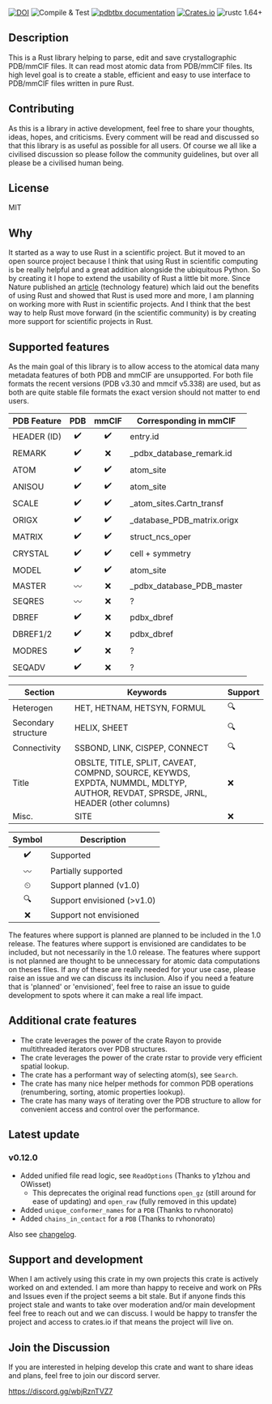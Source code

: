 [![DOI](https://zenodo.org/badge/DOI/10.5281/zenodo.4671031.svg)](https://doi.org/10.5281/zenodo.4671031)
![Compile & Test](https://github.com/douweschulte/pdbtbx/actions/workflows/rust.yml/badge.svg)
[![pdbtbx documentation](https://docs.rs/pdbtbx/badge.svg)](https://docs.rs/pdbtbx)
[![Crates.io](https://img.shields.io/crates/v/pdbtbx.svg)](https://crates.io/crates/pdbtbx)
![rustc 1.64+](https://img.shields.io/badge/msrv-rustc_1.64+-red.svg)

## Description
This is a Rust library helping to parse, edit and save crystallographic PDB/mmCIF files. It can read most atomic data from PDB/mmCIF files. Its high level goal is to create a stable, efficient and easy to use interface to PDB/mmCIF files written in pure Rust.

## Contributing
As this is a library in active development, feel free to share your thoughts, ideas, hopes, and criticisms. Every comment will be read and discussed so that this library is as useful as possible for all users. Of course we all like a civilised discussion so please follow the community guidelines, but over all please be a civilised human being.

## License
MIT

## Why
It started as a way to use Rust in a scientific project. But it moved to an open source project because I think that using Rust in scientific computing is be really helpful and a great addition alongside the ubiquitous Python. So by creating it I hope to extend the usability of Rust a little bit more. Since Nature published an [article](https://www.nature.com/articles/d41586-020-03382-2) (technology feature) which laid out the benefits of using Rust and showed that Rust is used more and more, I am planning on working more with Rust in scientific projects. And I think that the best way to help Rust move forward (in the scientific community) is by creating more support for scientific projects in Rust.

## Supported features
As the main goal of this library is to allow access to the atomical data many metadata features of both PDB and mmCIF are unsupported. For both file formats the recent versions (PDB v3.30 and mmcif v5.338) are used, but as both are quite stable file formats the exact version should not matter to end users.

| PDB   Feature |  PDB  | mmCIF | Corresponding in mmCIF     |
| ------------- | :---: | :---: | -------------------------- |
| HEADER (ID)   |   ✔️   |   ✔️   | entry.id                   |
| REMARK        |   ✔️   |   ❌   | _pdbx_database_remark.id   |
| ATOM          |   ✔️   |   ✔️   | atom_site                  |
| ANISOU        |   ✔️   |   ✔️   | atom_site                  |
| SCALE         |   ✔️   |   ✔️   | _atom_sites.Cartn_transf   |
| ORIGX         |   ✔️   |   ✔️   | _database_PDB_matrix.origx |
| MATRIX        |   ✔️   |   ✔️   | struct_ncs_oper            |
| CRYSTAL       |   ✔️   |   ✔️   | cell + symmetry            |
| MODEL         |   ✔️   |   ✔️   | atom_site                  |
| MASTER        |  〰️   |   ❌   | _pdbx_database_PDB_master  |
| SEQRES        |  〰️   |   ❌   | ?                          |
| DBREF         |   ✔️   |   ❌   | pdbx_dbref                 |
| DBREF1/2      |   ✔️   |   ❌   | pdbx_dbref                 |
| MODRES        |   ✔️   |   ❌   | ?                          |
| SEQADV        |   ✔️   |   ❌   | ?                          |

| Section             | Keywords                                                                                                                           | Support |
| ------------------- | ---------------------------------------------------------------------------------------------------------------------------------- | ------- |
| Heterogen           | HET, HETNAM, HETSYN, FORMUL                                                                                                        | 🔍       |
| Secondary structure | HELIX, SHEET                                                                                                                       | 🔍       |
| Connectivity        | SSBOND, LINK, CISPEP, CONNECT                                                                                                      | 🔍       |
| Title               | OBSLTE, TITLE, SPLIT, CAVEAT, COMPND, SOURCE, KEYWDS, EXPDTA, NUMMDL, MDLTYP, AUTHOR, REVDAT, SPRSDE, JRNL, HEADER (other columns) | ❌       |
| Misc.               | SITE                                                                                                                               | ❌       |

| Symbol | Description                |
| :----: | -------------------------- |
|   ✔️    | Supported                  |
|   〰️   | Partially supported        |
|   ⏲    | Support planned (v1.0)     |
|   🔍    | Support envisioned (>v1.0) |
|   ❌    | Support not envisioned     |

The features where support is planned are planned to be included in the 1.0 release. The features where support is envisioned are candidates to be included, but not necessarily in the 1.0 release. The features where support is not planned are thought to be unnecessary for atomic data computations on theses files. If any of these are really needed for your use case, please raise an issue and we can discuss its inclusion. Also if you need a feature that is 'planned' or 'envisioned', feel free to raise an issue to guide development to spots where it can make a real life impact.

## Additional crate features
* The crate leverages the power of the crate Rayon to provide multithreaded iterators over PDB structures.
* The crate leverages the power of the crate rstar to provide very efficient spatial lookup.
* The crate has a performant way of selecting atom(s), see `Search`.
* The crate has many nice helper methods for common PDB operations (renumbering, sorting, atomic properties lookup).
* The crate has many ways of iterating over the PDB structure to allow for convenient access and control over the performance.

## Latest update
### v0.12.0
* Added unified file read logic, see `ReadOptions` (Thanks to y1zhou and OWisset)
  - This deprecates the original read functions `open_gz` (still around for ease of updating) and `open_raw` (fully removed in this update)
* Added `unique_conformer_names` for a `PDB` (Thanks to rvhonorato)
* Added `chains_in_contact` for a `PDB` (Thanks to rvhonorato)

Also see [changelog](https://github.com/douweschulte/pdbtbx/blob/master/changelog.md).

## Support and development
When I am actively using this crate in my own projects this crate is actively worked on and extended. I am more than happy to receive and work on PRs and Issues even if the project seems a bit stale. But if anyone finds this project stale and wants to take over moderation and/or main development feel free to reach out and we can discuss. I would be happy to transfer the project and access to crates.io if that means the project will live on.

## Join the Discussion
If you are interested in helping develop this crate and want to share ideas and plans, feel free to join our discord server.

https://discord.gg/wbjRznTVZ7


